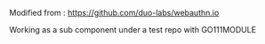 Modified from : https://github.com/duo-labs/webauthn.io

Working as a sub component under a test repo with GO111MODULE
